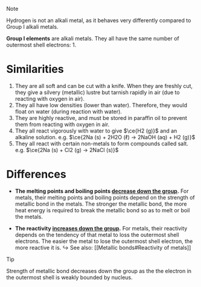 > [!note]
> Hydrogen is not an alkali metal, as it behaves very differently compared to Group I alkali metals.

**Group I elements** are <span class="hi-blue">alkali metals</span>. They all have the same number of outermost shell electrons: 1.

# Similarities
1. They are all soft and can be cut with a knife. When they are freshly cut, they give a silvery (metallic) lustre but tarnish rapidly in air (due to reacting with oxygen in air).
2. They all have low densities (lower than water). Therefore, they would float on water (during reaction with water).
3. They are highly reactive, and must be stored in paraffin oil to prevent them from reacting with oxygen in air.
4. They all react vigorously with water to give $\ce{H2 (g)}$ and an alkaline solution.
   e.g. $\ce{2Na (s) + 2H2O (ℓ) -> 2NaOH (aq) + H2 (g)}$
5. They all react with certain non-metals to form compounds called salt.
   e.g. $\ce{2Na (s) + Cl2 (g) -> 2NaCl (s)}$

# Differences
- **The melting points and boiling points <u>decrease down the group</u>.**
  For metals, their melting points and boiling points depend on the strength of metallic bond in the metals. The stronger the metallic bond, the more heat energy is required to break the metallic bond so as to melt or boil the metals.

- **The reactivity <u>increases down the group</u>.**
  For metals, their reactivity depends on the tendency of that metal to loss the outermost shell electrons. The easier the metal to lose the outermost shell electron, the more reactive it is.
  ↪ See also: [[Metallic bonds#Reactivity of metals]]

> [!tip]
> Strength of metallic bond decreases down the group as the the electron in the outermost shell is weakly bounded by nucleus.
